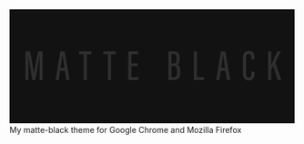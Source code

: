 <img src="https://github.com/elibroftw/matte-black-theme/blob/master/Matte%20Black%20Theme%20Resources/Promotional%20Image%203.png?raw=true" height="200" style="display: block margin-left: auto; margin-right: auto;">
My matte-black theme for Google Chrome and Mozilla Firefox
